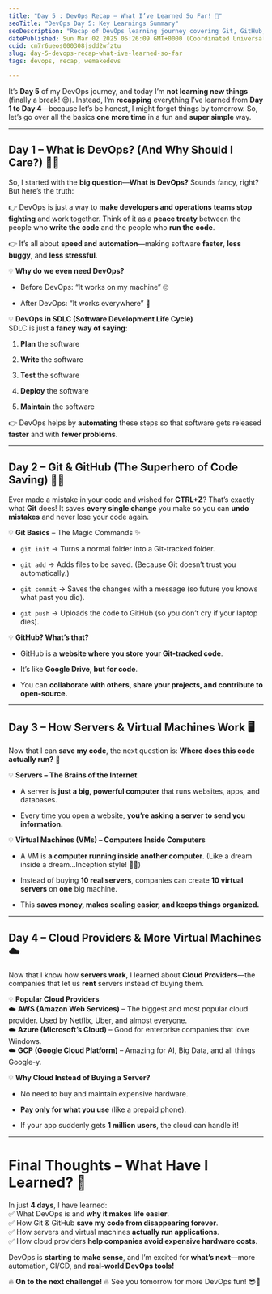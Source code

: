 ```yaml
---
title: "Day 5 : DevOps Recap – What I’ve Learned So Far! 🎯"
seoTitle: "DevOps Day 5: Key Learnings Summary"
seoDescription: "Recap of DevOps learning journey covering Git, GitHub, servers, cloud services, and more from days 1-4. Discover DevOps essentials"
datePublished: Sun Mar 02 2025 05:26:09 GMT+0000 (Coordinated Universal Time)
cuid: cm7r6ueos000308jsdd2wfztu
slug: day-5-devops-recap-what-ive-learned-so-far
tags: devops, recap, wemakedevs

---
```


It’s **Day 5** of my DevOps journey, and today I’m **not learning new things** (finally a break! 😌). Instead, I’m **recapping** everything I’ve learned from **Day 1 to Day 4**—because let’s be honest, I might forget things by tomorrow. So, let’s go over all the basics **one more time** in a fun and **super simple** way.

---

## **Day 1 – What is DevOps? (And Why Should I Care?)** 🤷‍♂️

So, I started with the **big question**—**What is DevOps?** Sounds fancy, right? But here’s the truth:

👉 DevOps is just a way to **make developers and operations teams stop fighting** and work together. Think of it as a **peace treaty** between the people who **write the code** and the people who **run the code**.

👉 It’s all about **speed and automation**—making software **faster**, **less buggy**, and **less stressful**.

💡 **Why do we even need DevOps?**

* Before DevOps: “It works on my machine” 🙄
    
* After DevOps: “It works everywhere” 🚀
    

💡 **DevOps in SDLC (Software Development Life Cycle)**  
SDLC is just **a fancy way of saying**:

1. **Plan** the software
    
2. **Write** the software
    
3. **Test** the software
    
4. **Deploy** the software
    
5. **Maintain** the software
    

👉 DevOps helps by **automating** these steps so that software gets released **faster** and with **fewer problems**.

---

## **Day 2 – Git & GitHub (The Superhero of Code Saving) 🦸‍♂️**

Ever made a mistake in your code and wished for **CTRL+Z**? That’s exactly what **Git** does! It saves **every single change** you make so you can **undo mistakes** and never lose your code again.

💡 **Git Basics** – The Magic Commands ✨

* `git init` → Turns a normal folder into a Git-tracked folder.
    
* `git add` → Adds files to be saved. (Because Git doesn’t trust you automatically.)
    
* `git commit` → Saves the changes with a message (so future you knows what past you did).
    
* `git push` → Uploads the code to GitHub (so you don’t cry if your laptop dies).
    

💡 **GitHub? What’s that?**

* GitHub is a **website where you store your Git-tracked code**.
    
* It’s like **Google Drive, but for code**.
    
* You can **collaborate with others, share your projects, and contribute to open-source.**
    

---

## **Day 3 – How Servers & Virtual Machines Work 🖥️**

Now that I can **save my code**, the next question is: **Where does this code actually run?** 🤔

💡 **Servers – The Brains of the Internet**

* A server is **just a big, powerful computer** that runs websites, apps, and databases.
    
* Every time you open a website, **you’re asking a server to send you information.**
    

💡 **Virtual Machines (VMs) – Computers Inside Computers**

* A VM is **a computer running inside another computer**. (Like a dream inside a dream…Inception style! 😵‍💫)
    
* Instead of buying **10 real servers**, companies can create **10 virtual servers** on **one** big machine.
    
* This **saves money, makes scaling easier, and keeps things organized.**
    

---

## **Day 4 – Cloud Providers & More Virtual Machines ☁️**

Now that I know how **servers work**, I learned about **Cloud Providers**—the companies that let us **rent** servers instead of buying them.

💡 **Popular Cloud Providers**  
☁️ **AWS (Amazon Web Services)** – The biggest and most popular cloud provider. Used by Netflix, Uber, and almost everyone.  
☁️ **Azure (Microsoft’s Cloud)** – Good for enterprise companies that love Windows.  
☁️ **GCP (Google Cloud Platform)** – Amazing for AI, Big Data, and all things Google-y.

💡 **Why Cloud Instead of Buying a Server?**

* No need to buy and maintain expensive hardware.
    
* **Pay only for what you use** (like a prepaid phone).
    
* If your app suddenly gets **1 million users**, the cloud can handle it!
    

---

# **Final Thoughts – What Have I Learned?** 🤯

In just **4 days**, I have learned:  
✅ What DevOps is and **why it makes life easier**.  
✅ How Git & GitHub **save my code from disappearing forever**.  
✅ How servers and virtual machines **actually run applications**.  
✅ How cloud providers **help companies avoid expensive hardware costs**.

DevOps is **starting to make sense**, and I’m excited for **what’s next**—more automation, CI/CD, and **real-world DevOps tools!**

🔥 **On to the next challenge!** 🔥 See you tomorrow for more DevOps fun! 😎🚀